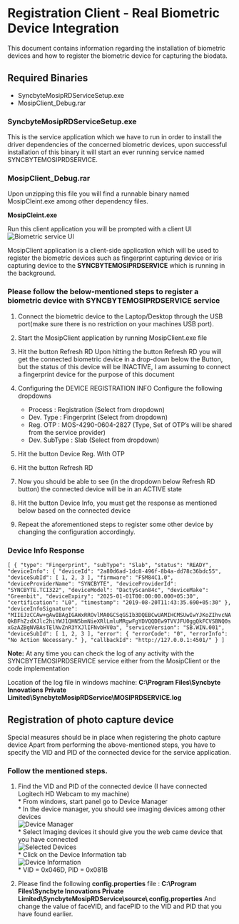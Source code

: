 # Registration Client - Real Biometric Device Integration
   This document contains information regarding the installation of biometric devices and how to register the biometric device for capturing the biodata.
   
## Required Binaries
   * SyncbyteMosipRDServiceSetup.exe
   * MosipClient_Debug.rar
   
### SyncbyteMosipRDServiceSetup.exe
This is the service application which we have to run in order to install the driver dependencies of the concerned biometric devices, upon successful installation of this binary it will start an ever running service named SYNCBYTEMOSIPRDSERVICE.
	
### MosipClient_Debug.rar
Upon unzipping this file you will find a runnable binary named MosipCleint.exe among other dependency files.
	
**MosipCleint.exe**

Run this client application you will be prompted with a client UI <br/>
		![Biometric service UI ](_images/registration/mdm_integ_01.png)
		
MosipClient application is a client-side application which will be used to register the biometric devices such as fingerprint capturing device or iris capturing device to the **SYNCBYTEMOSIPRDSERVICE** which is running in the background.	

### Please follow the below-mentioned steps to register a biometric device with SYNCBYTEMOSIPRDSERVICE service

1. Connect the biometric device to the Laptop/Desktop through the USB port(make sure there is no restriction on your 
   machines USB port).
2. Start the MosipClient application by running MosipClient.exe file
3. Hit the button Refresh RD Upon hitting the button Refresh RD you will get the connected biometric device in a drop-down 
   below the Button, but the status of this device will be INACTIVE, I am assuming to connect a fingerprint device for the 
   purpose of this document
4. Configuring the DEVICE REGISTRATION INFO 
     Configure the following dropdowns<br/>
		
	* Process		: Registration (Select from dropdown)
	* Dev. Type		: Fingerprint (Select from dropdown)
	* Reg. OTP		: MOS-4290-0604-2827 (Type, Set of OTP’s will be shared from the service provider)
	* Dev. SubType	: Slab (Select from dropdown)	
5. Hit the button Device Reg. With OTP 
6. Hit the button Refresh RD
7. Now you should be able to see (in the dropdown below Refresh RD button) the connected device will be in an ACTIVE state
8. Hit the button Device Info, you must get the response as mentioned below based on the connected device
9. Repeat the aforementioned steps to register some other device by changing the configuration accordingly.

### Device Info Response
 `[
  {
    "type": "Fingerprint",
    "subType": "Slab",
    "status": "READY",
    "deviceInfo": {
      "deviceId": "2a80d6ad-1dc8-496f-8b4a-dd78c36bdc55",
      "deviceSubId": [
        1,
        2,
        3
      ],
      "firmware": "FSM84C1.0",
      "deviceProviderName": "SYNCBYTE",
      "deviceProviderId": "SYNCBYTE.TCI322",
      "deviceModel": "DactyScan84c",
      "deviceMake": "Greenbit",
      "deviceExpiry": "2025-01-01T00:00:00.000+05:30",
      "certification": "L0",
      "timestamp": "2019-08-20T11:43:35.690+05:30"
    },
    "deviceInfoSignature": "MIIEJzCCAw+gAwIBAgIGAWxRROvlMA0GCSqGSIb3DQEBCwUAMIHCMSUwIwYJKoZIhvcNAQkBFhZzdXJlc2hiYWJ1QHN5bmNieXRlLmluMRgwFgYDVQQDEw9TVVJFU0ggQkFCVSBNQ0sxGzAZBgNVBAsTElNvZnR3YXJlIFNvbHV0a",
    "serviceVersion": "SB.WIN.001",
    "deviceSubId": [
      1,
      2,
      3
    ],
    "error": {
      "errorCode": "0",
      "errorInfo": "No Action Necessary."
    },
    "callbackId": "http://127.0.0.1:4501/"
  }
]
`

**Note:**  At any time you can check the log of any activity with the SYNCBYTEMOSIPRDSERVICE service either from the MosipClient or the code implementation

Location of the log file in windows machine:  **C:\Program Files\Syncbyte Innovations Private Limited\SyncbyteMosipRDService\MOSIPRDSERVICE.log**

## Registration of photo capture device
 Special measures should be in place when registering the photo capture device
 Apart from performing the above-mentioned steps, you have to specify the VID and PID of the connected device for the 
 service application.
 
### Follow the mentioned steps.

1. Find the VID and PID of the connected device (I have connected Logitech HD Webcam  to my machine) <br/>
       * From windows, start panel go to  Device Manager <br/>
       * In the device manager, you should see imaging devices among other devices </br>
         ![Device Manager](_images/registration/mdm_integ_02.png) <br/>
       * Select Imaging devices it should give you the web came device that you have connected <br/>
         ![Selected Devices](_images/registration/mdm_integ_03.png) <br/>
       * Click on the Device Information tab <br/>
         ![Device Information](_images/registration/mdm_integ_04.png)<br/>
       * VID = 0x046D, PID = 0x081B

2. Please find the following **config.properties** file : **C:\Program Files\Syncbyte Innovations Private Limited\SyncbyteMosipRDService\source\ config.properties**
	And change the value of faceVID, and facePID to the VID and PID that you have found earlier.

